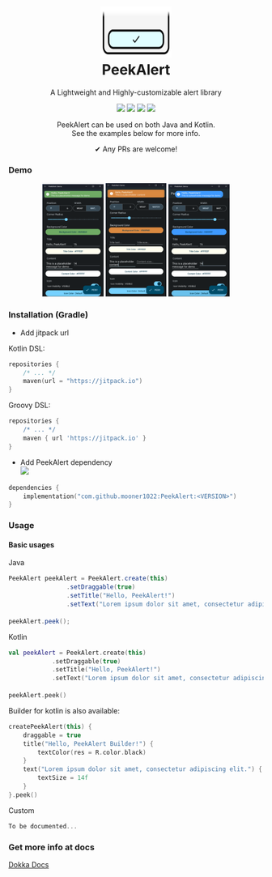 # <h1 align="center"><img src="./arts/logo.svg" style="width:140px;height:100px;"/><br>PeekAlert</h1>

<p align="center">
A Lightweight and Highly-customizable alert library
</p>

<p align="center">
    <a href="https://developer.android.com"><img src="https://img.shields.io/badge/Android-3DDC84?style=for-the-badge&logo=android&logoColor=white"></a>
    <a href="https://kotlinlang.org/"><img src="https://img.shields.io/badge/Kotlin-0095D5?&style=for-the-badge&logo=kotlin&logoColor=white"></a>
    <a href="./"><img src="https://img.shields.io/github/repo-size/mooner1022/PeekAlert?&style=for-the-badge"></a>
    <a href="./LICENSE"><img src="https://img.shields.io/github/license/mooner1022/PeekAlert?&style=for-the-badge"></a>
</p>

<p align="center">
PeekAlert can be used on both Java and Kotlin.<br>
See the examples below for more info.
</p>

<p align="center">
    ✔ Any PRs are welcome!
</p>

### Demo
<p align="center">
    <img src="./arts/demo_1.png" width="24%">
    <img src="./arts/demo_2.png" width="24%">
    <img src="./arts/demo_3.png" width="24%">
</p>

### Installation (Gradle)
+ Add jitpack url

Kotlin DSL:
```kotlin
repositories {
    /* ... */
    maven(url = "https://jitpack.io")
}
```

Groovy DSL:
```groovy
repositories {
    /* ... */
    maven { url 'https://jitpack.io' }
}
```

+ Add PeekAlert dependency  
[![](https://jitpack.io/v/mooner1022/PeekAlert.svg)](https://jitpack.io/#mooner1022/PeekAlert)
```kotlin
dependencies {
    implementation("com.github.mooner1022:PeekAlert:<VERSION>")
}
```

### Usage
#### Basic usages

Java
```java
PeekAlert peekAlert = PeekAlert.create(this)
                .setDraggable(true)
                .setTitle("Hello, PeekAlert!")
                .setText("Lorem ipsum dolor sit amet, consectetur adipiscing elit.");

peekAlert.peek();
```
Kotlin
```kotlin
val peekAlert = PeekAlert.create(this)
            .setDraggable(true)
            .setTitle("Hello, PeekAlert!")
            .setText("Lorem ipsum dolor sit amet, consectetur adipiscing elit.")

peekAlert.peek()
```

Builder for kotlin is also available:
```kotlin
createPeekAlert(this) {
    draggable = true
    title("Hello, PeekAlert Builder!") {
        textColor(res = R.color.black)
    }
    text("Lorem ipsum dolor sit amet, consectetur adipiscing elit.") {
        textSize = 14f
    }
}.peek()
```

Custom
```kotlin
To be documented...
```

### Get more info at docs
[Dokka Docs](https://profile.mooner.dev/PeekAlert)